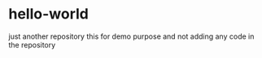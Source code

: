 # hello-world
just another repository
this for demo purpose and not adding any code in the repository
